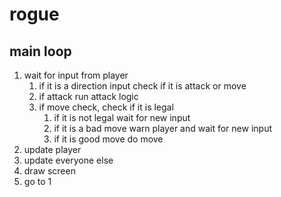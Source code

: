 # rogue

## main loop

1. wait for input from player
   1. if it is a direction input check if it is attack or move
   2. if attack run attack logic
   3. if move check, check if it is legal
      1. if it is not legal wait for new input
      2. if it is a bad move warn player and wait for new input
      3. if it is good move do move
2. update player
3. update everyone else
4. draw screen
5. go to 1
